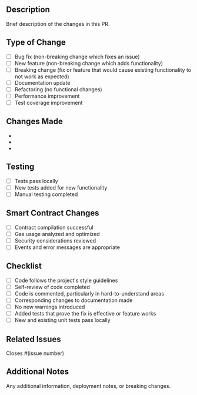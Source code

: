 ## Description

Brief description of the changes in this PR.

## Type of Change

- [ ] Bug fix (non-breaking change which fixes an issue)
- [ ] New feature (non-breaking change which adds functionality)
- [ ] Breaking change (fix or feature that would cause existing functionality to not work as expected)
- [ ] Documentation update
- [ ] Refactoring (no functional changes)
- [ ] Performance improvement
- [ ] Test coverage improvement

## Changes Made

-
-
-

## Testing

- [ ] Tests pass locally
- [ ] New tests added for new functionality
- [ ] Manual testing completed

## Smart Contract Changes

- [ ] Contract compilation successful
- [ ] Gas usage analyzed and optimized
- [ ] Security considerations reviewed
- [ ] Events and error messages are appropriate

## Checklist

- [ ] Code follows the project's style guidelines
- [ ] Self-review of code completed
- [ ] Code is commented, particularly in hard-to-understand areas
- [ ] Corresponding changes to documentation made
- [ ] No new warnings introduced
- [ ] Added tests that prove the fix is effective or feature works
- [ ] New and existing unit tests pass locally

## Related Issues

Closes #(issue number)

## Additional Notes

Any additional information, deployment notes, or breaking changes.
